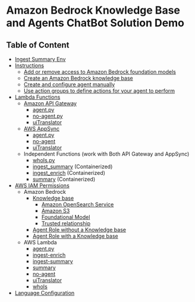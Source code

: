 # Amazon Bedrock Knowledge Base and Agents ChatBot Solution Demo

## Table of Content
- [Ingest Summary Env](https://github.com/developersolutions2024/bedrock-knowledgebase-and-agents/tree/main/ingest_summary)
- [Instructions](https://github.com/developersolutions2024/bedrock-knowledgebase-and-agents/tree/main/intructions)
  - [Add or remove access to Amazon Bedrock foundation models](https://github.com/developersolutions2024/bedrock-knowledgebase-and-agents/blob/main/intructions/Add%20or%20remove%20access%20to%20Amazon%20Bedrock%20foundation%20models.md)
  - [Create an Amazon Bedrock knowledge base](https://github.com/developersolutions2024/bedrock-knowledgebase-and-agents/blob/main/intructions/Create%20an%20Amazon%20Bedrock%20knowledge%20base.md)
  - [Create and configure agent manually](https://github.com/developersolutions2024/bedrock-knowledgebase-and-agents/blob/main/intructions/Create%20and%20configure%20agent%20manually.md)
  - [Use action groups to define actions for your agent to perform](https://github.com/developersolutions2024/bedrock-knowledgebase-and-agents/blob/main/intructions/Use%20action%20groups%20to%20define%20actions%20for%20your%20agent%20to%20perform.md)
- [Lambda Functions](https://github.com/developersolutions2024/bedrock-knowledgebase-and-agents/tree/main/lambda-functions)
  - [Amazon API Gateway](https://github.com/developersolutions2024/bedrock-knowledgebase-and-agents/tree/main/lambda-functions/api-gateway-lambdas)
    - [agent.py](https://github.com/developersolutions2024/bedrock-knowledgebase-and-agents/blob/main/lambda-functions/api-gateway-lambdas/agent.py)
    - [no-agent.py](https://github.com/developersolutions2024/bedrock-knowledgebase-and-agents/blob/main/lambda-functions/api-gateway-lambdas/no-agent.py)
    - [uiTranslator](https://github.com/developersolutions2024/bedrock-knowledgebase-and-agents/blob/main/lambda-functions/uiTranslator.py)      
  - [AWS AppSync](https://github.com/developersolutions2024/bedrock-knowledgebase-and-agents/tree/main/lambda-functions/appsync-lambdas)
    - [agent.py](https://github.com/developersolutions2024/bedrock-knowledgebase-and-agents/blob/main/lambda-functions/appsync-lambdas/agent.py)
    - [no-agent](https://github.com/developersolutions2024/bedrock-knowledgebase-and-agents/blob/main/lambda-functions/appsync-lambdas/no-agent.py)
    - [uiTranslator](https://github.com/developersolutions2024/bedrock-knowledgebase-and-agents/blob/main/lambda-functions/appsync-lambdas/uiTranslator.py)   
  - Independent Functions (work with Both API Gateway and AppSync)
    - [whoIs.py](https://github.com/developersolutions2024/bedrock-knowledgebase-and-agents/blob/main/lambda-functions/whoIs.py)
    - [ingest_summary](https://github.com/developersolutions2024/bedrock-knowledgebase-and-agents/tree/main/ingest_summary) (Containerized)
    - [ingest_enrich](https://github.com/developersolutions2024/bedrock-knowledgebase-and-agents/tree/main/ingest_enrich) (Containerized)
    - [summary](https://github.com/developersolutions2024/bedrock-knowledgebase-and-agents/tree/main/summary) (Containerized)
- [AWS IAM Permissions](https://github.com/developersolutions2024/bedrock-knowledgebase-and-agents/tree/main/iam-permissions)
  - Amazon Bedrock 
    - [Knowledge base](https://github.com/developersolutions2024/bedrock-knowledgebase-and-agents/tree/main/iam-permissions/knowledge-base-permissions)
      - [Amazon OpenSearch Service](https://github.com/developersolutions2024/bedrock-knowledgebase-and-agents/blob/main/iam-permissions/knowledge-base-permissions/AmazonBedrockOSSPolicyForKnowledgeBase.json)
      - [Amazon S3](https://github.com/developersolutions2024/bedrock-knowledgebase-and-agents/blob/main/iam-permissions/knowledge-base-permissions/AmazonBedrockS3PolicyForKnowledgeBase.json)
      - [Foundational Model](https://github.com/developersolutions2024/bedrock-knowledgebase-and-agents/blob/main/iam-permissions/knowledge-base-permissions/FoundationalModelPolicyForKnowledgeBase.json)
      - [Trusted relationship](https://github.com/developersolutions2024/bedrock-knowledgebase-and-agents/blob/main/iam-permissions/knowledge-base-permissions/trusted-entities.json)
    - [Agent Role without a Knowledge base](https://github.com/developersolutions2024/bedrock-knowledgebase-and-agents/blob/main/iam-permissions/bedrock/agent-service-role-without-kb.json)
    - [Agent Role with a Knowledge base](https://github.com/developersolutions2024/bedrock-knowledgebase-and-agents/blob/main/iam-permissions/bedrock/agent-service-role-with-kb.json)
  - AWS Lambda
    - [agent.py](https://github.com/developersolutions2024/bedrock-knowledgebase-and-agents/blob/main/iam-permissions/agent.py.json)
    - [ingest-enrich](https://github.com/developersolutions2024/bedrock-knowledgebase-and-agents/blob/main/iam-permissions/ingest-enrich.py.json)
    - [ingest-summary](https://github.com/developersolutions2024/bedrock-knowledgebase-and-agents/blob/main/iam-permissions/ingest-summary.py.json)
    - [summary](https://github.com/developersolutions2024/bedrock-knowledgebase-and-agents/blob/main/iam-permissions/summary.py.json)
    - [no-agent](https://github.com/developersolutions2024/bedrock-knowledgebase-and-agents/blob/main/iam-permissions/no-agent.py.json)
    - [uiTranslator](https://github.com/developersolutions2024/bedrock-knowledgebase-and-agents/blob/main/iam-permissions/uiTranslator.py.json)
    - [whoIs](https://github.com/developersolutions2024/bedrock-knowledgebase-and-agents/blob/main/iam-permissions/whoIs.py.json)
- [Language Configuration](https://github.com/developersolutions2024/bedrock-knowledgebase-and-agents/blob/main/language-config/translation.json)
   
